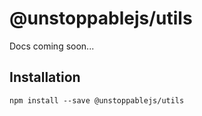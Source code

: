 # @unstoppablejs/utils

Docs coming soon...

## Installation

    npm install --save @unstoppablejs/utils
